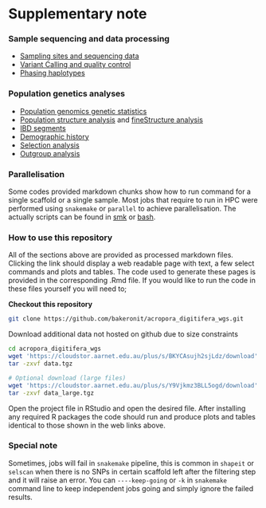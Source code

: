 # Supplementary note

### Sample sequencing and data processing
- [Sampling sites and sequencing data](01.sample_information.md)
- [Variant Calling and quality control](02.quality_control.md)
- [Phasing haplotypes](03.phasing.md)

### Population genetics analyses
- [Population genomics genetic statistics](03.popgen_stats.md)
- [Population structure analysis](04.population_structure.md) and [fineStructure analysis](fs.md)
- [IBD segments](05.ibd_segments.md)
- [Demographic history](05.demographic_history.md)
- [Selection analysis](06.selection_analysis.md)
- [Outgroup analysis](10.outgroup_analysis.md)

### Parallelisation
Some codes provided markdown chunks show how to run command for a single scaffold or a single sample. Most jobs that require to run in HPC were performed using `snakemake` or `parallel` to achieve parallelisation. The actually scripts can be found in [smk](scripts/smk) or [bash](scripts/bash).

### How to use this repository
All of the sections above are provided as processed markdown files. Clicking the link should display a web readable page with text, a few select commands and plots and tables. The code used to generate these pages is provided in the corresponding .Rmd file. If you would like to run the code in these files yourself you will need to;

**Checkout this repository**

```bash
git clone https://github.com/bakeronit/acropora_digitifera_wgs.git
```

Download additional data not hosted on github due to size constraints

```bash
cd acropora_digitifera_wgs
wget 'https://cloudstor.aarnet.edu.au/plus/s/BKYCAsujh2sjLdz/download' -O data.tgz
tar -zxvf data.tgz 

# Optional download (large files)
wget 'https://cloudstor.aarnet.edu.au/plus/s/Y9Vjkmz3BLL5ogd/download' -O data_large.tgz
tar -zxvf data_large.tgz 
```

Open the project file in RStudio and open the desired file. After installing any required R packages the code should run and produce plots and tables identical to those shown in the web links above.

### Special note
Sometimes, jobs will fail in `snakemake` pipeline, this is common in `shapeit` or `selscan` when there is no SNPs in certain scaffold left after the filtering step and it will raise an error. You can `----keep-going` or `-k` in `snakemake` command line to keep independent jobs going and simply ignore the failed results.

